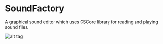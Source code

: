 # SoundFactory
A graphical sound editor which uses CSCore library for reading and playing sound files.


![alt tag](https://s32.postimg.org/gedy64u3p/Capture.png)
